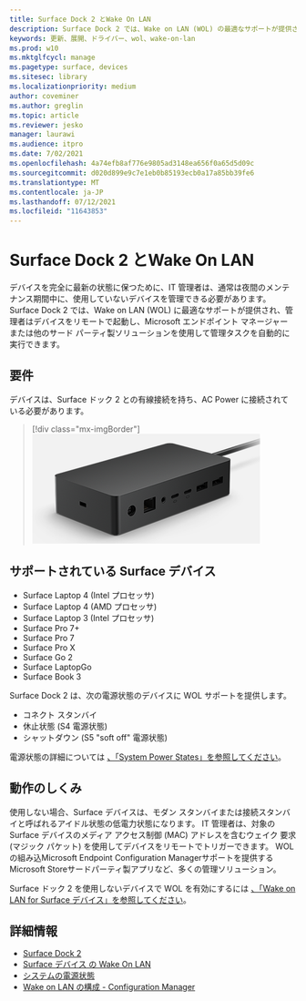 ```yaml
---
title: Surface Dock 2 とWake On LAN
description: Surface Dock 2 では、Wake on LAN (WOL) の最適なサポートが提供され、管理者はデバイスをリモートで起動し、管理タスクを自動的に実行できます。
keywords: 更新、展開、ドライバー、wol、wake-on-lan
ms.prod: w10
ms.mktglfcycl: manage
ms.pagetype: surface, devices
ms.sitesec: library
ms.localizationpriority: medium
author: coveminer
ms.author: greglin
ms.topic: article
ms.reviewer: jesko
manager: laurawi
ms.audience: itpro
ms.date: 7/02/2021
ms.openlocfilehash: 4a74efb8af776e9805ad3148ea656f0a65d5d09c
ms.sourcegitcommit: d020d899e9c7e1eb0b85193ecb0a17a85bb39fe6
ms.translationtype: MT
ms.contentlocale: ja-JP
ms.lasthandoff: 07/12/2021
ms.locfileid: "11643853"
---
```

# <a name="wake-on-lan-with-surface-dock-2"></a>Surface Dock 2 とWake On LAN

デバイスを完全に最新の状態に保つために、IT 管理者は、通常は夜間のメンテナンス期間中に、使用していないデバイスを管理できる必要があります。 Surface Dock 2 では、Wake on LAN (WOL) に最適なサポートが提供され、管理者はデバイスをリモートで起動し、Microsoft エンドポイント マネージャー または他のサード パーティ製ソリューションを使用して管理タスクを自動的に実行できます。

## <a name="requirements"></a>要件

デバイスは、Surface ドック 2 との有線接続を持ち、AC Power に接続されている必要があります。

> [!div class="mx-imgBorder"]
> ![Surface Dock 2](images/surface-dock2-angled.png)

## <a name="supported-surface-devices"></a>サポートされている Surface デバイス

- Surface Laptop 4 (Intel プロセッサ)
- Surface Laptop 4 (AMD プロセッサ)
- Surface Laptop 3 (Intel プロセッサ)
- Surface Pro 7+
- Surface Pro 7
- Surface Pro X
- Surface Go 2
- Surface LaptopGo
- Surface Book 3

Surface Dock 2 は、次の電源状態のデバイスに WOL サポートを提供します。

- コネクト スタンバイ
- 休止状態 (S4 電源状態)
- シャットダウン (S5 "soft off" 電源状態)

電源状態の詳細については [、「System Power States」を参照してください](/windows/win32/power/system-power-states)。

## <a name="how-it-works"></a>動作のしくみ

使用しない場合、Surface デバイスは、モダン スタンバイまたは接続スタンバイと呼ばれるアイドル状態の低電力状態になります。 IT 管理者は、対象の Surface デバイスのメディア アクセス制御 (MAC) アドレスを含むウェイク 要求 (マジック パケット) を使用してデバイスをリモートでトリガーできます。 WOL の組み込Microsoft Endpoint Configuration Managerサポートを提供する Microsoft Storeサードパーティ製アプリなど、多くの管理ソリューション。

Surface ドック 2 を使用しないデバイスで WOL を有効にするには [、「Wake on LAN for Surface デバイス」を参照してください](wake-on-lan-for-surface-devices.md)。

## <a name="learn-more"></a>詳細情報

- [Surface Dock 2](https://www.microsoft.com/p/surface-dock-2-for-business/8q4hgc6kbmdq?)
- [Surface デバイス の Wake On LAN](wake-on-lan-for-surface-devices.md)
- [システムの電源状態](/windows/win32/power/system-power-states)
- [Wake on LAN の構成 - Configuration Manager](/mem/configmgr/core/clients/deploy/configure-wake-on-lan)
